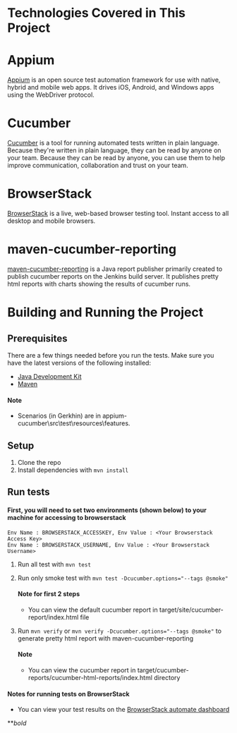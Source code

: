 Technologies Covered in This Project
====================================

# Appium
[Appium](http://appium.io/) is an open source test automation framework for use with native, hybrid and mobile web apps. 
It drives iOS, Android, and Windows apps using the WebDriver protocol.

# Cucumber
[Cucumber](https://cucumber.io/) is a tool for running automated tests written in plain language. Because they're written in plain language, they can be read by anyone on your team. Because they can be read by anyone, you can use them to help improve communication, collaboration and trust on your team.

# BrowserStack
[BrowserStack](https://www.browserstack.com/) is a live, web-based browser testing tool. Instant access to all desktop and mobile browsers. 

# maven-cucumber-reporting
[maven-cucumber-reporting](https://github.com/damianszczepanik/cucumber-reporting)  is a Java report publisher primarily created to publish cucumber reports on the Jenkins build server. It publishes pretty html reports with charts showing the results of cucumber runs.

Building and Running the Project
=============================

## Prerequisites
There are a few things needed before you run the tests. Make sure you have the latest versions of the following installed:
- [Java Development Kit](http://www.oracle.com/technetwork/java/javase/downloads/index.html)
- [Maven](https://maven.apache.org/)

#### Note
- Scenarios (in Gerkhin) are in appium-cucumber\src\test\resources\features.

## Setup
1. Clone the repo
2. Install dependencies with `mvn install`

## Run tests
#### First, you will need to set two environments (shown below) to your machine for accessing to browserstack
    Env Name : BROWSERSTACK_ACCESSKEY, Env Value : <Your Browserstack Access Key>
    Env Name : BROWSERSTACK_USERNAME, Env Value : <Your Browserstack Username>

1. Run all test with `mvn test`

2. Run only smoke test with `mvn test -Dcucumber.options="--tags @smoke"`
    #### Note for first 2 steps
    - You can view the default cucumber report in target/site/cucumber-report/index.html file

3. Run `mvn verify` or `mvn verify -Dcucumber.options="--tags @smoke"` to generate pretty html report with maven-cucumber-reporting    
    #### Note
    - You can view the cucumber report in target/cucumber-reports/cucumber-html-reports/index.html directory

#### Notes for running tests on BrowserStack
- You can view your test results on the [BrowserStack automate dashboard](https://app-automate.browserstack.com/)

***bold*

